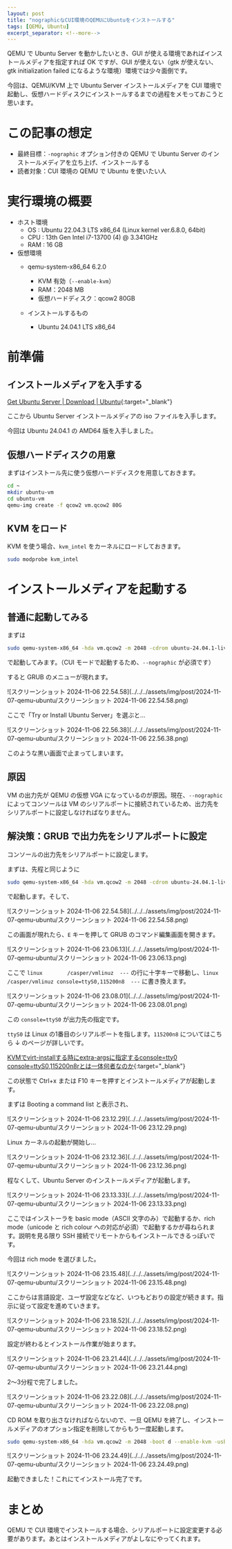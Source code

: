 ```yaml
---
layout: post
title: "nographicなCUI環境のQEMUにUbuntuをインストールする"
tags: [QEMU, Ubuntu]
excerpt_separator: <!--more-->
---
```


QEMU で Ubuntu Server を動かしたいとき、GUI が使える環境であればインストールメディアを指定すれば OK ですが、GUI が使えない（gtk が使えない、gtk initialization failed になるような環境）環境では少々面倒です。

今回は、QEMU/KVM 上で Ubuntu Server インストールメディアを CUI 環境で起動し、仮想ハードディスクにインストールするまでの過程をメモっておこうと思います。

<!--more-->

# この記事の想定

- 最終目標：``-nographic`` オプション付きの QEMU で Ubuntu Server のインストールメディアを立ち上げ、インストールする
- 読者対象：CUI 環境の QEMU で Ubuntu を使いたい人

# 実行環境の概要

- ホスト環境
  - OS : Ubuntu 22.04.3 LTS x86_64 (Linux kernel ver.6.8.0, 64bit)
  - CPU : 13th Gen Intel i7-13700 (4) @ 3.341GHz
  - RAM : 16 GB
- 仮想環境
  - qemu-system-x86_64 6.2.0
    - KVM 有効（``--enable-kvm``）
    - RAM：2048 MB
    - 仮想ハードディスク：qcow2 80GB
  
  - インストールするもの
    - Ubuntu 24.04.1 LTS x86_64
  

# 前準備

## インストールメディアを入手する

[Get Ubuntu Server \| Download \| Ubuntu](https://ubuntu.com/download/server){:target="_blank"}

ここから Ubuntu Server インストールメディアの iso ファイルを入手します。

今回は Ubuntu 24.04.1 の AMD64 版を入手しました。

## 仮想ハードディスクの用意

まずはインストール先に使う仮想ハードディスクを用意しておきます。

```bash
cd ~
mkdir ubuntu-vm
cd ubuntu-vm
qemu-img create -f qcow2 vm.qcow2 80G 
```

## KVM をロード

KVM を使う場合、``kvm_intel`` をカーネルにロードしておきます。

```bash
sudo modprobe kvm_intel 
```

# インストールメディアを起動する

## 普通に起動してみる

まずは

```bash
sudo qemu-system-x86_64 -hda vm.qcow2 -m 2048 -cdrom ubuntu-24.04.1-live-server-amd64.iso -boot d --enable-kvm -usb -nographic
```

で起動してみます。（CUI モードで起動するため、``--nographic`` が必須です）

すると GRUB のメニューが現れます。

![スクリーンショット 2024-11-06 22.54.58](../../../assets/img/post/2024-11-07-qemu-ubuntu/スクリーンショット 2024-11-06 22.54.58.png)

ここで「Try or Install Ubuntu Server」を選ぶと…

![スクリーンショット 2024-11-06 22.56.38](../../../assets/img/post/2024-11-07-qemu-ubuntu/スクリーンショット 2024-11-06 22.56.38.png)

このような黒い画面で止まってしまいます。

## 原因

VM の出力先が QEMU の仮想 VGA になっているのが原因。現在、``--nographic`` によってコンソールは VM のシリアルポートに接続されているため、出力先をシリアルポートに設定しなければなりません。

## 解決策：GRUB で出力先をシリアルポートに設定

コンソールの出力先をシリアルポートに設定します。

まずは、先程と同じように

```bash
sudo qemu-system-x86_64 -hda vm.qcow2 -m 2048 -cdrom ubuntu-24.04.1-live-server-amd64.iso -boot d --enable-kvm -usb -nographic
```

で起動します。そして、

![スクリーンショット 2024-11-06 22.54.58](../../../assets/img/post/2024-11-07-qemu-ubuntu/スクリーンショット 2024-11-06 22.54.58.png)

この画面が現れたら、``E`` キーを押して GRUB のコマンド編集画面を開きます。

![スクリーンショット 2024-11-06 23.06.13](../../../assets/img/post/2024-11-07-qemu-ubuntu/スクリーンショット 2024-11-06 23.06.13.png)

ここで ``linux        /casper/vmlinuz  ---`` の行に十字キーで移動し、``linux        /casper/vmlinuz console=ttyS0,115200n8  ---`` に書き換えます。

![スクリーンショット 2024-11-06 23.08.01](../../../assets/img/post/2024-11-07-qemu-ubuntu/スクリーンショット 2024-11-06 23.08.01.png)

この ``console=ttyS0`` が出力先の指定です。

``ttyS0`` は Linux の1番目のシリアルポートを指します。``115200n8`` についてはこちら ↓ のページが詳しいです。

[KVMでvirt-installする時にextra-argsに指定するconsole=tty0 console=ttyS0,115200n8rとは一体何者なのか](https://blog.osstech.co.jp/posts/2020/08/tty-console/){:target="_blank"}



この状態で Ctrl+x または F10 キーを押すとインストールメディアが起動します。

まずは Booting a command list と表示され、

![スクリーンショット 2024-11-06 23.12.29](../../../assets/img/post/2024-11-07-qemu-ubuntu/スクリーンショット 2024-11-06 23.12.29.png)

Linux カーネルの起動が開始し…

![スクリーンショット 2024-11-06 23.12.36](../../../assets/img/post/2024-11-07-qemu-ubuntu/スクリーンショット 2024-11-06 23.12.36.png)

程なくして、Ubuntu Server のインストールメディアが起動します。

![スクリーンショット 2024-11-06 23.13.33](../../../assets/img/post/2024-11-07-qemu-ubuntu/スクリーンショット 2024-11-06 23.13.33.png)

ここではインストーラを basic mode（ASCII 文字のみ）で起動するか、rich mode（unicode と rich colour への対応が必須）で起動するかが尋ねられます。説明を見る限り SSH 接続でリモートからもインストールできるっぽいです。

今回は rich mode を選びました。

![スクリーンショット 2024-11-06 23.15.48](../../../assets/img/post/2024-11-07-qemu-ubuntu/スクリーンショット 2024-11-06 23.15.48.png)

ここからは言語設定、ユーザ設定などなど、いつもどおりの設定が続きます。指示に従って設定を進めていきます。

![スクリーンショット 2024-11-06 23.18.52](../../../assets/img/post/2024-11-07-qemu-ubuntu/スクリーンショット 2024-11-06 23.18.52.png)

設定が終わるとインストール作業が始まります。

![スクリーンショット 2024-11-06 23.21.44](../../../assets/img/post/2024-11-07-qemu-ubuntu/スクリーンショット 2024-11-06 23.21.44.png)

2〜3分程で完了しました。

![スクリーンショット 2024-11-06 23.22.08](../../../assets/img/post/2024-11-07-qemu-ubuntu/スクリーンショット 2024-11-06 23.22.08.png)

CD ROM を取り出さなければならないので、一旦 QEMU を終了し、インストールメディアのオプション指定を削除してからもう一度起動します。

```bash
sudo qemu-system-x86_64 -hda vm.qcow2 -m 2048 -boot d --enable-kvm -usb -nographic
```



![スクリーンショット 2024-11-06 23.24.49](../../../assets/img/post/2024-11-07-qemu-ubuntu/スクリーンショット 2024-11-06 23.24.49.png)

起動できました！これにてインストール完了です。

# まとめ

QEMU で CUI 環境でインストールする場合、シリアルポートに設定変更する必要があります。あとはインストールメディアがよしなにやってくれます。
